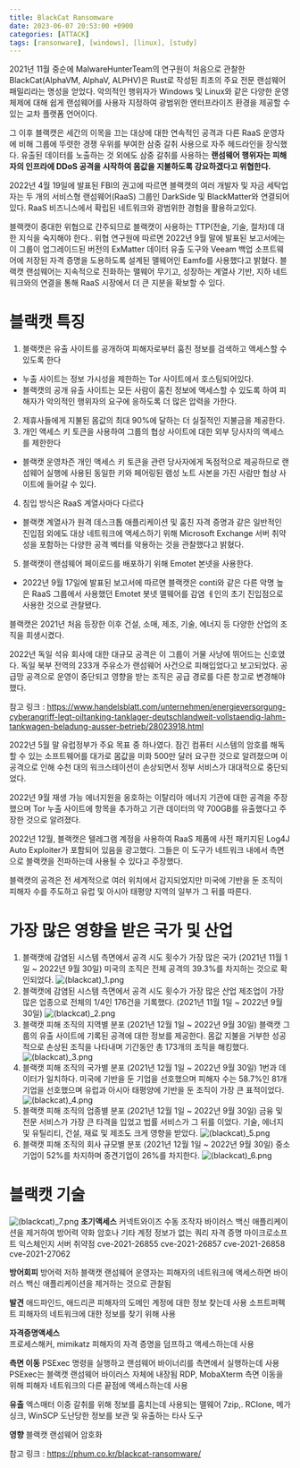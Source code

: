 ```yaml
---
title: BlackCat Ransomware 
date: 2023-06-07 20:53:00 +0900
categories: [ATTACK]
tags: [ransonware], [windows], [linux], [study] 
---
```



2021년 11월 중순에 MalwareHunterTeam의 연구원이 처음으로 관찰한 BlackCat(AlphaVM, AlphaV, ALPHV)은 Rust로 작성된 최초의 주요 전문 랜섬웨어 패밀리라는 명성을 얻었다. 악의적인 행위자가 Windows 및 Linux와 같은 다양한 운영체제에 대해 쉽게 랜섬웨어를 사용자 지정하여 광범위한 엔터프라이즈 환경을 제공할 수 있는 교차 플랫폼 언어이다.

그 이후 블랙캣은 세간의 이목을 끄는 대상에 대한 연속적인 공격과 다른 RaaS 운영자에 비해 그룹에 뚜렷한 경쟁 우위를 부여한 삼중 갈취 사용으로 자주 헤드라인을 장식했다. 유출된 데이터를 노출하는 것 외에도 삼중 갈취를 사용하는 **랜섬웨어 행위자는 피해자의 인프라에 DDoS 공격을 시작하여 몸값을 지불하도록 강요하겠다고 위협한다.**

2022년 4월 19일에 발표된 FBI의 권고에 따르면 블랙캣의 여러 개발자 및 자금 세탁업자는 두 개의 서비스형 랜섬웨어(RaaS) 그룹인 DarkSide 및 BlackMatter와 연결되어 있다. RaaS 비즈니스에서 확립된 네트워크와 광범위한 경험을 활용하고있다.

블랙캣이 중대한 위협으로 간주되므로 블랙캣이 사용하는 TTP(전술, 기술, 절차)데 대한 지식을 숙지해야 한다.. 위협 연구원에 따르면 2022년 9월 말에 발표된 보고서에는 이 그룹이 업그레이드된 버전의 ExMatter 데이터 유출 도구와 Veeam 백업 소프트웨어에 저장된 자격 증명을 도용하도록 설계된 맬웨어인 Eamfo를 사용했다고 밝혔다. 블랙캣 랜섬웨어는 지속적으로 진화하는 맬웨어 무기고, 성장하는 계열사 기반, 지하 네트워크와의 연결을 통해 RaaS 시장에서 더 큰 지분을 확보할 수 있다.


# 블랙캣 특징
1. 블랙캣은 유출 사이트를 공개하여 피해자로부터 훔친 정보를 검색하고 액세스할 수 있도록 한다
 - 누출 사이트는 정보 가시성을 제한하는 Tor 사이트에서 호스팅되어있다.
 - 블랙캣의 공개 유출 사이트는 모든 사람이 훔친 정보에 액세스할 수 있도록 하여 피해자가 악의적인 행위자의 요구에 응하도록 더 많은 압력을 가한다.
2. 제휴사들에게 지불된 몸값의 최대 90%에 달하는 더 실질적인 지불금을 제공한다.
3. 개인 액세스 키 토큰을 사용하여 그룹의 협상 사이트에 대한 외부 당사자의 액세스를 제한한다
- 블랙캣 운영차즌 개인 액세스 키 토큰을 관련 당사자에게 독점적으로 제공하므로 랜섬웨어 실행에 사용된 동일한 키와 페어링된 램성 노트 사본을 가진 사람만 협상 사이트에 들어갈 수 있다.
4. 침입 방식은 RaaS 계열사마다 다르다
- 블랙캣 계열사가 원격 데스크톱 애플리케이션 및 훔친 자격 증명과 같은 일반적인 진입점 외에도 대상 네트워크에 액세스하기 위해 Microsoft Exchange 서버 취약성을 포함하는 다양한 공격 벡터를 악용하는 것을 관찰했다고 밝혔다.
5. 블랙캣이 랜섬웨어 페이로드를 배포하기 위해 Emotet 본넷을 사용한다.
- 2022년 9월 17일에 발표된 보고서에 따르면 블랙캣은 conti와 같은 다른 악명 높은 RaaS 그룹에서 사용했던 Emotet 봇넷 맬웨어를 감염 ㅔ인의 초기 진입점으로 사용한 것으로 관찰됐다. 

블랙캣은 2021년 처음 등장한 이후 건설, 소매, 제조, 기술, 에너지 등 다양한 산업의 조직을 희생시켰다.

2022년 독일 석유 회사에 대한 대규모 공격은 이 그룹이 거물 사냥에 뛰어드는 신호였다. 독일 북부 전역의 233개 주유소가 랜섬웨어 사건으로 피해입었다고 보고되었다. 공급망 공격으로 운영이 중단되고 영향을 받는 조직은 공급 경로를 다른 창고로 변경해야했다.

참고 링크 : https://www.handelsblatt.com/unternehmen/energieversorgung-cyberangriff-legt-oiltanking-tanklager-deutschlandweit-vollstaendig-lahm-tankwagen-beladung-ausser-betrieb/28023918.html


2022년 5월 말 유럽정부가 주요 목표 중 하나였다. 잠긴 컴퓨터 시스템의 암호를 해독할 수 있는 소프트웨어를 대가로 몸값을 미화 500만 달러 요구한 것으로 알려졌으며 이 공격으로 인해 수천 대의 워크스테이션이 손상되면서 정부 서비스가 대대적으로 중단되었다.

2022년 9월 재생 가능 에너지원을 옹호하는 이탈리아 에너지 기관에 대한 공격을 주장했으며 Tor 누출 사이트에 항목을 추가하고 기관 데이터의 약 700GB를 유출했다고 주장한 것으로 알려졌다.


2022년 12월, 블랙캣은 텔레그램 계정을 사용하여 RaaS 제품에 사전 패키지된 Log4J Auto Exploiter가 포함되어 있음을 광고했다. 그들은 이 도구가 네트워크 내에서 측면으로 블랙캣을 전파하는데 사용될 수 있다고 주장했다.

블랙캣의 공격은 전 세계적으로 여러 위치에서 감지되었지만 미국에 기반을 둔 조직이 피해자 수를 주도하고 유럽 및 아시아 태평양 지역의 일부가 그 뒤를 따른다.



# 가장 많은 영향을 받은 국가 및 산업
1. 블랙캣에 감염된 시스템 측면에서 공격 시도 횟수가 가장 많은 국가 (2021년 11월 1일 ~ 2022년 9월 30일)
미국의 조직은 전체 공격의 39.3%를 차지하는 것으로 확인되었다.
![(blackcat)_1.png](/assets/img/(blackcat)_1.png)
2. 블랙캣에 감염된 시스템 측면에서 공격 시도 횟수가 가장 많은 산업
제조업이 가장 많은 업종으로 전체의 1/4인 176건을 기록했다.
(2021년 11월 1일 ~ 2022년 9월 30일)
![(blackcat)_2.png](/assets/img/(blackcat)_2.png)
3. 블랙캣 피해 조직의 지역별 분포
(2021년 12월 1일 ~ 2022년 9월 30일)
블랙캣 그룹의 유출 사이트에 기록된 공격에 대한 정보를 제공한다. 몸값 지불을 거부한 성공적으로 손상된 조직을 나타내며 기간동안 총 173개의 조직을 해킹했다.
![(blackcat)_3.png](/assets/img/(blackcat)_3.png)
4. 블랙캣 피해 조직의 국가별 분포
(2021년 12월 1일 ~ 2022년 9월 30일)
1번과 데이터가 일치하다. 미국에 기반을 둔 기업을 선호했으며 피해자 수는 58.7%인 81개 기업을 선호했으며 유럽과 아시아 태평양에 기반을 둔 조직이 가장 큰 표적이었다.
![(blackcat)_4.png](/assets/img/(blackcat)_4.png)
5. 블랙캣 피해 조직의 업종별 분포
(2021년 12월 1일 ~ 2022년 9월 30일)
금융 및 전문 서비스가 가장 큰 타격을 입었고 법률 서비스가 그 뒤를 이었다. 기술, 에너지 및 유틸리티, 건설, 재료 및 제조도 크게 영향을 받았다.
![(blackcat)_5.png](/assets/img/(blackcat)_5.png)
6. 블랙캣 피해 조직의 회사 규모별 분포
(2021년 12월 1일 ~ 2022년 9월 30일)
중소기업이 52%를 차지하며 중견기업이 26%를 차지한다.
![(blackcat)_6.png](/assets/img/(blackcat)_6.png)


# 블랙캣 기술
![(blackcat)_7.png](/assets/img/(blackcat)_7.png)
**초기액세스**
커넥트와이즈 수동 조작자
    바이러스 백신 애플리케이션을 제거하여 방어력 약화
    암호나 기타 계정 정보가 없는 쿼리 자격 증명
마이크로소프트 익스체인지 서버 취약점
    cve-2021-26855
    cve-2021-26857
    cve-2021-26858
    cve-2021-27062


**방어회피**
방어력 저하
    블랙캣 랜섬웨어 운영자는 피해자의 네트워크에 액세스하면 바이러스 백신 애플리케이션을 제거하는 것으로 관찰됨


**발견**
애드파인드, 애드리콘
    피해자의 도메인 계정에 대한 정보 찾는데 사용
소프트퍼펙트
    피해자의 네트워크에 대한 정보를 찾기 위해 사용


**자격증명액세스**  
프로세스해커, mimikatz
    피해자의 자격 증명을 덤프하고 액세스하는데 사용


**측면 이동**
PSExec
    명령을 실행하고 랜섬웨어 바이너리를 측면에서 실행하는데 사용
    PSExec는 블랙캣 랜섬웨어 바이러스 자체에 내장됨
RDP, MobaXterm
    측면 이동을 위해 피해자 네트워크의 다른 끝점에 액세스하는데 사용


**유출**
엑스매터
    이중 갈취를 위해 정보를 훔치는데 사용되는 맬웨어
7zip,. RClone, 메가싱크, WinSCP
    도난당한 정보를 보관 및 유출하는 타사 도구


**영향**
블랙캣
    랜섬웨어 암호화

참고 링크 : https://phum.co.kr/blackcat-ransomware/